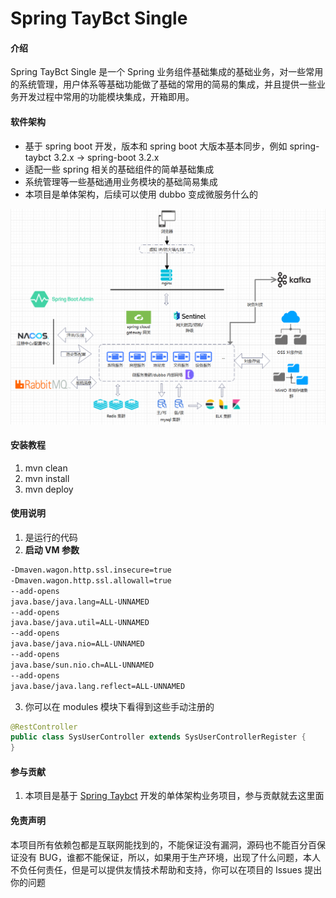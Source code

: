 # Spring TayBct Single

#### 介绍
Spring TayBct Single 是一个 Spring 业务组件基础集成的基础业务，对一些常用的系统管理，用户体系等基础功能做了基础的常用的简易的集成，并且提供一些业务开发过程中常用的功能模块集成，开箱即用。

#### 软件架构

- 基于 spring boot 开发，版本和 spring boot 大版本基本同步，例如 spring-taybct 3.2.x -> spring-boot 3.2.x
- 适配一些 spring 相关的基础组件的简单基础集成
- 系统管理等一些基础通用业务模块的基础简易集成
- 本项目是单体架构，后续可以使用 dubbo 变成微服务什么的

![img](img.png)

#### 安装教程

1.  mvn clean
2.  mvn install
3.  mvn deploy

#### 使用说明

1.  是运行的代码
2. **启动 VM 参数**

```bash
-Dmaven.wagon.http.ssl.insecure=true
-Dmaven.wagon.http.ssl.allowall=true
--add-opens
java.base/java.lang=ALL-UNNAMED
--add-opens
java.base/java.util=ALL-UNNAMED
--add-opens
java.base/java.nio=ALL-UNNAMED
--add-opens
java.base/sun.nio.ch=ALL-UNNAMED
--add-opens
java.base/java.lang.reflect=ALL-UNNAMED
```

3. 你可以在 modules 模块下看得到这些手动注册的

```java
@RestController
public class SysUserController extends SysUserControllerRegister {
}
```

#### 参与贡献

1.  本项目是基于 [Spring Taybct](https://github.com/mangocrisp/spring-taybct) 开发的单体架构业务项目，参与贡献就去这里面

#### 免责声明

本项目所有依赖包都是互联网能找到的，不能保证没有漏洞，源码也不能百分百保证没有 BUG，谁都不能保证，所以，如果用于生产环境，出现了什么问题，本人不负任何责任，但是可以提供友情技术帮助和支持，你可以在项目的 Issues 提出你的问题
